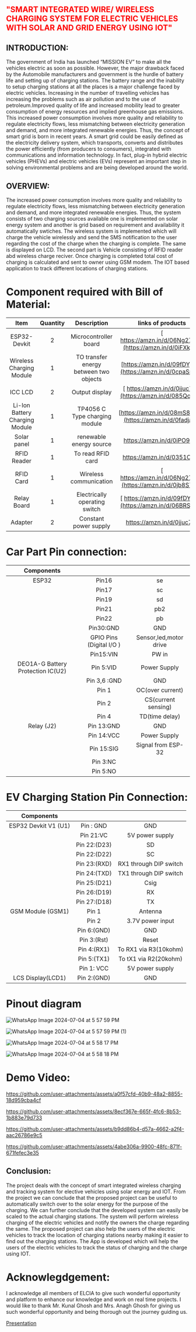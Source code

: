 <h2 style="color: red;">
    "SMART INTEGRATED WIRE/ WIRELESS CHARGING SYSTEM FOR ELECTRIC VEHICLES WITH SOLAR AND GRID ENERGY USING IOT"
</h2>

<h2>INTRODUCTION:</h2>
<p>The government of India has launched “MISSION EV” to make all the vehicles electric as soon as possible. However, the major drawback faced by the Automobile manufacturers and government is the hurdle of battery life and setting up of charging stations. The battery range and the inability to setup charging stations at all the places is a major challenge faced by electric vehicles. Increasing in the number of travelling vehicles has increasing the problems such as air pollution and to the use of petroleum.Improved quality of life and increased mobility lead to greater consumption of energy resources and implied greenhouse gas emissions. This increased power consumption involves more quality and reliability to regulate electricity flows, less mismatching between electricity generation and demand, and more integrated renewable energies. Thus, the concept of smart grid is born in recent years. A smart grid could be easily defined as the electricity delivery system, which transports, converts and distributes the power efficiently (from producers to consumers), integrated with communications and information technology. In fact, plug-in hybrid electric vehicles (PHEVs) and electric vehicles (EVs) represent an important step in solving environmental problems and are being developed around the world.</p>

<h2>OVERVIEW:</h2>
<p>The increased power consumption involves more quality and reliability to regulate electricity flows, less mismatching between electricity generation and demand, and more integrated renewable energies. Thus, the system consists of two charging sources available one is implemented on solar energy system and another is grid based on requirement and availability it automatically swtiches. The wireless system is implemented which will charge the vehicle wirelessly and send the SMS notification to the user regarding the cost of the charge when the charging is complete. The same is displayed on LCD. The second part is Vehicle consisting of RFID reader abd wireless charge reciver. Once charging is completed total cost of charging is calculated and sent to owner using GSM modem. The IOT based application to track different locations of charging stations.</p>


# Component required with Bill of Material:

| Item                              | Quantity    | Description                            |    links of products        | 
| :---:                             | :---:       | :---:                                  | :---:                       |
| ESP32-Devkit                      | 2           | Microcontroller board                  | [ https://amzn.in/d/06Ng27mP](https://amzn.in/d/0iFXkja9) |
| Wireless Charging Module          | 1           | TO transfer energy between two objects | [https://amzn.in/d/09fDYpCs](https://amzn.in/d/0cpaSmdk)  |
| ICC LCD                           | 2           | Output display                         | [ https://amzn.in/d/0jjuc7f8](https://amzn.in/d/085QoUza)  | 
| Li-Ion Battery Charging Module    | 1           | TP4056 C Type charging module          | [https://amzn.in/d/08mS8YMR](https://amzn.in/d/0fadjajC)  | 
| Solar panel                       | 1           | renewable energy source                | [https://amzn.in/d/0iPO9ODt ](https://amzn.in/d/005uP3qb) |
| RFID Reader                       | 1           | To read RFID card                      | [https://amzn.in/d/0351O0Iw ](https://www.amazon.in/dp/B09PZ3NB4Q?ref_=cm_sw_r_cp_ud_dp_31MHW1GD4QEBWAZJZR5X_2) |
| RFID Card                         | 1           | Wireless communication                 | [ https://amzn.in/d/06Ng27mP](https://amzn.in/d/0jb8S7oR) |
| Relay Board                       | 1           | Electrically operating switch          | [ https://amzn.in/d/09fDYpCs](https://amzn.in/d/06BRSXYJ)  |
| Adapter                           | 2           | Constant power supply                  | [ https://amzn.in/d/0jjuc7f8 ](https://www.amazon.in/dp/B0B5V42269?ref_=cm_sw_r_cp_ud_dp_80HH41CQJPGXA3W94H92) | 

#  Car Part Pin connection:

| Components                        |                           |                                      |                             
| :---:                             | :---:                     | :---:                                |
| ESP32                             | Pin16                     | se                                   | 
|                                   | Pin17                     | sc                                   | 
|                                   | Pin19                     | sd                                   |
|                                   | Pin21                     | pb2                                  | 
|                                   | Pin22                     | pb                                   | 
|                                   | Pin30:GND                 | GND                                  | 
|                                   | GPIO Pins (Digital I/O )  | Sensor,led,motor drive               | 
|                                   | Pin15:VIN                 | PW in                                |
| DEO1A-G Battery Protection IC(U2) | Pin 5:VID                 | Power Supply                         | 
|                                   | Pin 3,6 :GND              | GND                                  | 
|                                   | Pin 1                     | OC(over current)                     |
|                                   | Pin 2                     | CS(current sensing)                  | 
|                                   | Pin 4                     | TD(time delay)                       |
| Relay (J2)                        | Pin 13:GND                | GND                                  | 
|                                   | Pin 14:VCC                | Power Supply                         | 
|                                   | Pin 15:SIG                | Signal from ESP-32                   | 
|                                   | Pin 3:NC                  |                                      | 
|                                   | Pin 5:NO                  |                                      |

# EV Charging Station Pin Connection:
| Components                        |                           |                                      |                             
| :---:                             | :---:                     | :---:                                |
| ESP32 Devkit V1 (U1)              | Pin : GND                 | GND                                  | 
|                                   | Pin 21:VC                 | 5V power supply                      | 
|                                   | Pin 22:(D23)              | SD                                   |
|                                   | Pin 22:(D22)              | SC                                   | 
|                                   | Pin 23:(RXD)              | RX1 through DIP switch               | 
|                                   | Pin 24:(TXD)              | TX1 through DIP switch               | 
|                                   | Pin 25:(D21)              | Csig                                 |
|                                   | Pin 26:(D19)              | RX                                   |
|                                   | Pin 27:(D18)              | TX                                   | 
| GSM Module (GSM1)                 | Pin 1                     | Antenna                              | 
|                                   | Pin 2                     | 3.7V power input                     |
|                                   | Pin 6:(GND)               | GND                                  |
|                                   | Pin 3:(Rst)               | Reset                                |
|                                   | Pin 4:(RX1)               | To RX1 via R3(10kohm)                | 
|                                   | Pin 5:(TX1)               | To tX1 via R2(20kohm)                |
|                                   | Pin 1: VCC                | 5V power supply                      | 
| LCS Display(LCD1)                 | Pin 2:(GND)               | GND                                  |

# Pinout diagram
![WhatsApp Image 2024-07-04 at 5 57 59 PM](https://github.com/jaine-bharati/wirless-charging-system-project/assets/171180747/fea8ab8c-b55d-4f03-9d84-259d996d9fad)

![WhatsApp Image 2024-07-04 at 5 57 59 PM (1)](https://github.com/jaine-bharati/wirless-charging-system-project/assets/171180747/06758090-8704-48bf-a9a8-3eb2ffc3f9e8)

![WhatsApp Image 2024-07-04 at 5 58 17 PM](https://github.com/jaine-bharati/wirless-charging-system-project/assets/171180747/d0fbb2bf-36bc-4c24-86f0-5a208a27930d)

![WhatsApp Image 2024-07-04 at 5 58 18 PM](https://github.com/jaine-bharati/wirless-charging-system-project/assets/171180747/28914f19-a899-413d-8c34-a39567c50e4b)


# Demo Video:


https://github.com/user-attachments/assets/a0f57cfd-40b9-48a2-8855-18d959cba4cf


https://github.com/user-attachments/assets/8ecf367e-665f-4fc6-8b53-1b883e79d733


https://github.com/user-attachments/assets/b9dd86b4-d57a-4662-a2f4-aac26786e9c5


https://github.com/user-attachments/assets/4abe306a-9900-48fc-871f-671fefec3e35



<h2>Conclusion:</h2>
<p>The project deals with the concept of smart integrated wireless charging and tracking system for elective vehicles using solar energy and IOT. From the project we can conclude that the proposed project can be useful to automatically switch over to the solar energy for the purpose of the charging. We can further conclude that the developed system can easily be scaled to the actual charging stations. The system will perform wireless charging of the electric vehicles and notify the owners the charge regarding the same. The proposed project can also help the users of the electric vehicles to track the location of charging stations nearby making it easier to find out the charging stations. The App is developed which will help the users of the electric vehicles to track the status of charging and the charge using IOT.</p>

# Acknowlegdgement:

I acknowledge all members of ELCIA to give such wonderful opportunity and platform to enhance our knowledge and work on real time projects.
I would like to thank Mr. Kunal Ghosh and Mrs. Anagh Ghosh for giving us such wonderful opportunity and being thorough out the journey guiding us.


[Presentation](https://github.com/user-attachments/files/16202901/ppt.iiit.pptx)

